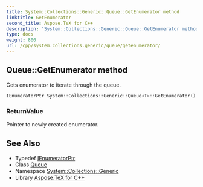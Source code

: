 ```yaml
---
title: System::Collections::Generic::Queue::GetEnumerator method
linktitle: GetEnumerator
second_title: Aspose.TeX for C++
description: 'System::Collections::Generic::Queue::GetEnumerator method. Gets enumerator to iterate through the queue in C++.'
type: docs
weight: 800
url: /cpp/system.collections.generic/queue/getenumerator/
---
```

## Queue::GetEnumerator method


Gets enumerator to iterate through the queue.

```cpp
IEnumeratorPtr System::Collections::Generic::Queue<T>::GetEnumerator() override
```


### ReturnValue

Pointer to newly created enumerator.

## See Also

* Typedef [IEnumeratorPtr](../ienumeratorptr/)
* Class [Queue](../)
* Namespace [System::Collections::Generic](../../)
* Library [Aspose.TeX for C++](../../../)
